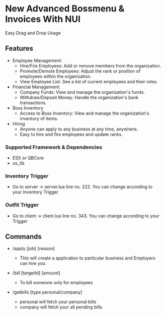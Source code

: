 # New Advanced Bossmenu & Invoices With NUI

Easy Drag and Drop Usage

## Features

- Employee Management:
  - Hire/Fire Employees: Add or remove members from the organization.
  - Promote/Demote Employees: Adjust the rank or position of employees within the organization.
  - View Employee List: See a list of current employees and their roles.
- Financial Management:
  - Company Funds: View and manage the organization's funds.
  - Withdraw/Deposit Money: Handle the organization's bank transactions.
- Boss Inventory
  - Access to Boss Inventory: View and manage the organization's inventory of items.
- Hiring
  - Anyone can apply to any business at any time, anywhere.
  - Easy to hire and fire employees and update ranks.

### Supported Framework & Dependencies

- ESX or QBCore
- ox_lib

### Inventory Trigger

- Go to server -> server.lua line no. 222. You can change according to your Inventory Trigger

### Outfit Trigger

- Go to client -> client.lua line no. 343. You can change according to your Trigger

## Commands

- /apply [job] [reason]

  - This will create a application to particular business and Employers can hire you

- /bill [targetId] [amount]

  - To bill someone only for employees

- /getbills [type personal/company]
  - personal will fetch your personal bills
  - company will fetch your all pending bills
